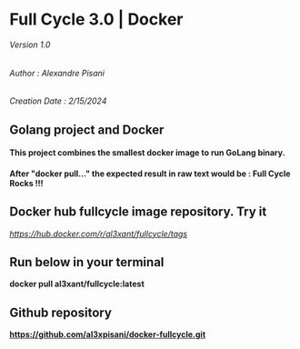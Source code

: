 # Full Cycle 3.0 | Docker

_Version 1.0_

######

_Author : Alexandre Pisani_

######

_Creation Date : 2/15/2024_

## Golang project and Docker

#### This project combines the smallest docker image to run GoLang binary.

#### After "docker pull..." the expected result in raw text would be : Full Cycle Rocks !!!

## Docker hub fullcycle image repository. Try it

_https://hub.docker.com/r/al3xant/fullcycle/tags_

## Run below in your terminal

**docker pull al3xant/fullcycle:latest**

## Github repository

**https://github.com/al3xpisani/docker-fullcycle.git**
